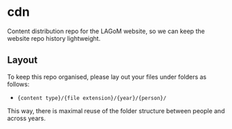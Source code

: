 # cdn
Content distribution repo for the LAGoM website, so we can keep the website repo history lightweight.

## Layout
To keep this repo organised, please lay out your files under folders as follows:
- `{content type}/{file extension}/{year}/{person}/`

This way, there is maximal reuse of the folder structure between people and across years.